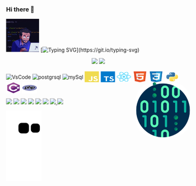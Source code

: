 
### Hi there 👋


<img height="90" title="working" src="https://github.com/Claitonok/Claitonok/blob/main/workflows/giphy.gif"> [![Typing SVG](https://readme-typing-svg.herokuapp.com?font=Syne+Mono&color=30G705&width=650&height=40&lines=OL%C3%81%2C+BEM+VINDO!+..........................;Eu+sou+Claitonok+e+estou+aprendendo+a+programar!..)](https://git.io/typing-svg)


<div align="center">
  <img height="150px" src="https://github-readme-stats.vercel.app/api?username=Claitonok&show_icons=true&theme=blue-green" >
     <img height="150px" src="https://github-readme-stats.vercel.app/api/top-langs/?username=Claitonok&layout=compact&hide_border=true&langs_count=7&theme=highcontrast" >
 </div>


<div style="display: inline_block"><br>
  <img align="center" alt="VsCode" height="30" width="40" src="https://cdn.jsdelivr.net/gh/devicons/devicon/icons/vscode/vscode-original.svg">
  <img align="center" alt="postgrsql" height="30" width="40" src="https://cdn.jsdelivr.net/gh/devicons/devicon/icons/postgresql/postgresql-original-wordmark.svg">
  <img align="center" alt="mySql" height="30" width="40" src="https://cdn.jsdelivr.net/gh/devicons/devicon/icons/mysql/mysql-original-wordmark.svg">
  <img align="center" alt="Js" height="30" width="40" src="https://raw.githubusercontent.com/devicons/devicon/master/icons/javascript/javascript-plain.svg">
  <img align="center" alt="Ts" height="30" width="40" src="https://raw.githubusercontent.com/devicons/devicon/master/icons/typescript/typescript-plain.svg">
  <img align="center" alt="React" height="30" width="40" src="https://raw.githubusercontent.com/devicons/devicon/master/icons/react/react-original.svg">
  <img align="center" alt="HTML" height="30" width="40" src="https://raw.githubusercontent.com/devicons/devicon/master/icons/html5/html5-original.svg">
  <img align="center" alt="CSS" height="30" width="40" src="https://raw.githubusercontent.com/devicons/devicon/master/icons/css3/css3-original.svg">
  <img align="center" alt="Python" height="30" width="40" src="https://raw.githubusercontent.com/devicons/devicon/master/icons/python/python-original.svg">
  <img align="center" alt="Csharp" height="30" width="40" src="https://raw.githubusercontent.com/devicons/devicon/master/icons/csharp/csharp-original.svg">
  <img  align="center" alt="php" height="30" width="40" src="https://raw.githubusercontent.com/github/explore/80688e429a7d4ef2fca1e82350fe8e3517d3494d/topics/php/php.png">
  <img align="right" alt="pic" height="150" style="border-radius:50px;" title="WorkSpace" src="https://github.com/Claitonok/Claitonok/blob/main/workflows/ico.png">

</div>
  
<div> 

  <a href="https://www.instagram.com/claitto/" target="_blank"><img src="https://img.shields.io/badge/-Instagram-%23E4405F?style=for-the-badge&logo=instagram&logoColor=white" target="_blank"></a>
  <a href = "mailto:claiton_santos1@protonmail.com"><img src="https://img.shields.io/badge/ProtonMail-8B89CC?style=for-the-badge&logo=protonmail&logoColor=white" target="_blank"></a>
  <a href="https://www.linkedin.com/in/claiton-dos-santos-silva-97bb90245/" target="_blank"><img src="https://img.shields.io/badge/-LinkedIn-%230077B5?style=for-the-badge&logo=linkedin&logoColor=white" target="_blank"></a> 
    <a href="https://open.spotify.com/" target="_blank"><img src="https://img.shields.io/badge/Spotify-1ED760?&style=for-the-badge&logo=spotify&logoColor=white" target="_blank"></a>
    <a href="https://www.binance.com/pt-BR/price/BITCOIN" target="_blank"><img src="https://img.shields.io/badge/Bitcoin-000000?style=for-the-badge&logo=bitcoin&logoColor=white" target="_blank"></a>
    <a href="https://steamcommunity.com/profiles/76561199443172890/" target="_blank"><img src="https://img.shields.io/badge/Steam-000000?style=for-the-badge&logo=steam&logoColor=white" target="_blank"></a>
     <a href="https://www.youtube.com/channel/UC65HyMsLkSeLWl3luNn5o7g" target="_blank"><img src="https://img.shields.io/badge/YouTube-FF0000?style=for-the-badge&logo=youtube&logoColor=white" target="_blank">
    <a href="https://discord.com/channels/@me)" target="_blank"><img src="https://img.shields.io/badge/Discord-7289DA?style=for-the-badge&logo=discord&logoColor=white" target="_blank">
      
  ![Snake animation](https://github.com/rafaballerini/rafaballerini/blob/output/github-contribution-grid-snake.svg)
 
</div>
  
  
